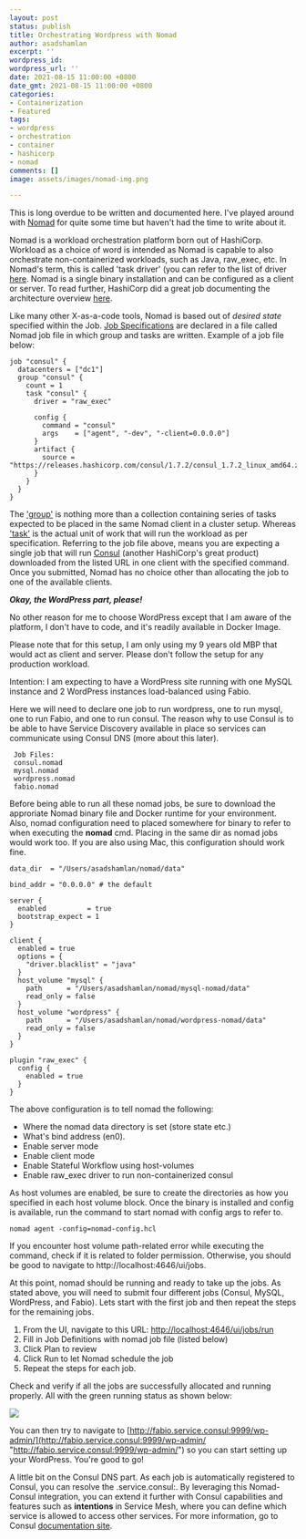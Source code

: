 ```yaml
---
layout: post
status: publish
title: Orchestrating Wordpress with Nomad
author: asadshamlan
excerpt: ''
wordpress_id: 
wordpress_url: ''
date: 2021-08-15 11:00:00 +0800
date_gmt: 2021-08-15 11:00:00 +0800
categories:
- Containerization
- Featured
tags:
- wordpress
- orchestration
- container
- hashicorp
- nomad
comments: []
image: assets/images/nomad-img.png

---
```

This is long overdue to be written and documented here. I've played around with [Nomad](https://www.nomadproject.io/) for quite some time but haven't had the time to write about it.

Nomad is a workload orchestration platform born out of HashiCorp. Workload as a choice of word is intended as Nomad is capable to also orchestrate non-containerized workloads, such as Java, raw_exec, etc. In Nomad's term, this is called 'task driver' (you can refer to the list of driver [here](https://www.nomadproject.io/docs/drivers). Nomad is a single binary installation and can be configured as a client or server. To read further, HashiCorp did a great job documenting the architecture overview [here](https://www.nomadproject.io/docs/internals/architecture).

Like many other X-as-a-code tools, Nomad is based out of _desired state_ specified within the Job. [Job Specifications](https://www.nomadproject.io/docs/job-specification) are declared in a file called Nomad job file in which group and tasks are written. Example of a job file below:

    job "consul" {
      datacenters = ["dc1"]
      group "consul" {
        count = 1
        task "consul" {
          driver = "raw_exec"
                
          config {
            command = "consul"
            args    = ["agent", "-dev", "-client=0.0.0.0"]
          }
          artifact {
            source = "https://releases.hashicorp.com/consul/1.7.2/consul_1.7.2_linux_amd64.zip"
          }
        }
      }
    }

The ['group'](https://www.nomadproject.io/docs/job-specification/group) is nothing more than a collection containing series of tasks expected to be placed in the same Nomad client in a cluster setup. Whereas ['task'](https://www.nomadproject.io/docs/job-specification/task) is the actual unit of work that will run the workload as per specification. Referring to the job file above, means you are expecting a single job that will run [Consul](https://www.consul.io/) (another HashiCorp's great product) downloaded from the listed URL in one client with the specified command. Once you submitted, Nomad has no choice other than allocating the job to one of the available clients.

**_Okay, the WordPress part, please!_**

No other reason for me to choose WordPress except that I am aware of the platform, I don't have to code, and it's readily available in Docker Image.

Please note that for this setup, I am only using my 9 years old MBP that would act as client and server. Please don't follow the setup for any production workload.

Intention: I am expecting to have a WordPress site running with one MySQL instance and 2 WordPress instances load-balanced using Fabio.

Here we will need to declare one job to run wordpress, one to run mysql, one to run Fabio, and one to run consul. The reason why to use Consul is to be able to have Service Discovery available in place so services can communicate using Consul DNS (more about this later).

     Job Files:
     consul.nomad
     mysql.nomad
     wordpress.nomad
     fabio.nomad

Before being able to run all these nomad jobs, be sure to download the approriate Nomad binary file and Docker runtime for your environment. Also, nomad configuration need to placed somewhere for binary to refer to when executing the **nomad** cmd. Placing in the same dir as nomad jobs would work too. If you are also using Mac, this configuration should work fine.

    data_dir  = "/Users/asadshamlan/nomad/data"
    
    bind_addr = "0.0.0.0" # the default
    
    server {
      enabled          = true
      bootstrap_expect = 1
    }
    
    client {
      enabled = true
      options = {
        "driver.blacklist" = "java"
      }
      host_volume "mysql" {
        path      = "/Users/asadshamlan/nomad/mysql-nomad/data"
        read_only = false
      }
      host_volume "wordpress" {
        path      = "/Users/asadshamlan/nomad/wordpress-nomad/data"
        read_only = false
      }
    }
    
    plugin "raw_exec" {
      config {
        enabled = true
      }
    }

The above configuration is to tell nomad the following:

* Where the nomad data directory is set (store state etc.)
* What's bind address (en0).
* Enable server mode
* Enable client mode
* Enable Stateful Workflow using host-volumes
* Enable raw_exec driver to run non-containerized consul

As host volumes are enabled, be sure to create the directories as how you specified in each host volume block. Once the binary is installed and config is available, run the command to start nomad with config args to refer to.

    nomad agent -config=nomad-config.hcl

If you encounter host volume path-related error while executing the command, check if it is related to folder permission. Otherwise, you should be good to navigate to http://localhost:4646/ui/jobs.

At this point, nomad should be running and ready to take up the jobs. As stated above, you will need to submit four different jobs (Consul, MySQL, WordPress, and Fabio). Lets start with the first job and then repeat the steps for the remaining jobs.

1. From the UI, navigate to this URL: [http://localhost:4646/ui/jobs/run]()
2. Fill in Job Definitions with nomad job file (listed below)
3. Click Plan to review
4. Click Run to let Nomad schedule the job
5. Repeat the steps for each job.

<script src="[https://gitlab.com/-/snippets/2167123.js](https://gitlab.com/-/snippets/2167123.js "https://gitlab.com/-/snippets/2167123.js")"></script>

Check and verify if all the jobs are successfully allocated and running properly. All with the green running status as shown below:

![](assets/images/screenshot-2021-08-26-at-3-02-01-pm.png)

You can then try to navigate to [http://fabio.service.consul:9999/wp-admin/](http://fabio.service.consul:9999/wp-admin/ "http://fabio.service.consul:9999/wp-admin/") so you can start setting up your WordPress. You're good to go!

A little bit on the Consul DNS part. As each job is automatically registered to Consul, you can resolve the <registered-service-name>.service.consul:<port>. By leveraging this Nomad-Consul integration, you can extend it further with Consul capabilities and features such as **intentions** in Service Mesh, where you can define which service is allowed to access other services. For more information, go to Consul [documentation site](https://www.consul.io/docs).